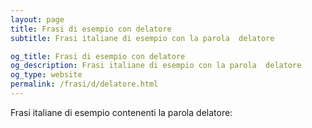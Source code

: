 ```yaml
---
layout: page
title: Frasi di esempio con delatore 
subtitle: Frasi italiane di esempio con la parola  delatore

og_title: Frasi di esempio con delatore 
og_description: Frasi italiane di esempio con la parola  delatore
og_type: website
permalink: /frasi/d/delatore.html
---
```


Frasi italiane di esempio contenenti la parola delatore:


